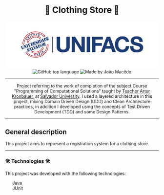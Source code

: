 <div align="center">
   <h1>👔 Clothing Store 👔</h1>
   <img alt="Salvador University" src="./assets/unifacsLogo.png" />
   <img alt="GitHub top language" src="https://img.shields.io/github/languages/top/joaomacedx/lojaDeRoupas?style=flat" >
   <img alt="Made by João Macêdo" src="https://img.shields.io/badge/made%20by-João%20Macêdo-blue">
   <hr>
  <p>Project referring to the work of completion of the subject Course "Programming of Computational Solutions" taught by <a href="https://github.com/arturKronbauer">Teacher Artur Kronbauer</a>, at <a href="https://www.unifacs.br">Salvador University</a>. I used a layered architecture in this project, mixing Domain Driven Design (DDD) and Clean Architecture practices, in addition I developed using the concepts of Test Driven Development (TDD) and some Design Patterns.</p>
 </div>
 <hr>
    <h2>General description</h2>
<p>This project aims to represent a registration system for a clothing store.</p>
 <hr>
 <h3> 🛠 Technologies 🛠 </h3>
 <p>This project was developed with the following technologies:</p>
<ul style="list-style: none;">
  <li>Java</li>
  <li>JUnit</li>
</ul>

